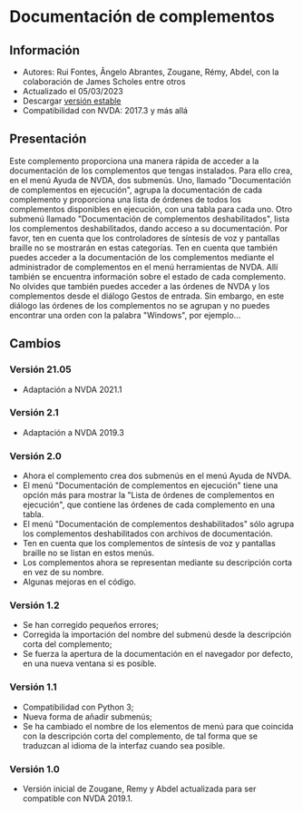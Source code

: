# Documentación de complementos #

## Información ##
* Autores: Rui Fontes, Ângelo Abrantes, Zougane, Rémy, Abdel, con la colaboración de James Scholes entre otros
* Actualizado el 05/03/2023
* Descargar [versión estable][1]
* Compatibilidad con NVDA: 2017.3 y más allá

## Presentación ##
Este complemento proporciona una manera rápida de acceder a la documentación de los complementos que tengas instalados.
Para ello crea, en el menú Ayuda de NVDA, dos submenús.
Uno, llamado "Documentación de complementos en ejecución", agrupa la documentación de cada complemento y proporciona una lista de órdenes de todos los complementos disponibles en ejecución, con una tabla para cada uno.
Otro submenú llamado "Documentación de complementos deshabilitados", lista los complementos deshabilitados, dando acceso a su documentación.
Por favor, ten en cuenta que los controladores de síntesis de voz y pantallas braille no se mostrarán en estas categorías.
Ten en cuenta que también puedes acceder a la documentación de los complementos mediante el administrador de complementos en el menú herramientas de NVDA. Allí también se encuentra información sobre el estado de cada complemento.
No olvides que también puedes acceder a las órdenes de NVDA y los complementos desde el diálogo Gestos de entrada. Sin embargo, en este diálogo las órdenes de los complementos no se agrupan y no puedes encontrar una orden con la palabra "Windows", por ejemplo...

## Cambios ##

### Versión 21.05 ###
* Adaptación a NVDA 2021.1

### Versión 2.1 ###
* Adaptación a NVDA 2019.3

### Versión 2.0 ###
* Ahora el complemento crea dos submenús en el menú Ayuda de NVDA.
* El menú "Documentación de complementos en ejecución" tiene una opción más para mostrar la "Lista de órdenes de complementos en ejecución", que contiene las órdenes de cada complemento en una tabla.
* El menú "Documentación de complementos deshabilitados" sólo agrupa los complementos deshabilitados con archivos de documentación.
* Ten en cuenta que los complementos de síntesis de voz y pantallas braille no se listan en estos menús.
* Los complementos ahora se representan mediante su descripción corta en vez de su nombre.
* Algunas mejoras en el código.

### Versión 1.2 ###
* Se han corregido pequeños errores;
* Corregida la importación del nombre del submenú desde la descripción corta del complemento;
* Se fuerza la apertura de la documentación en el navegador por defecto, en una nueva ventana si es posible.

### Versión 1.1 ###
* Compatibilidad con Python 3;
* Nueva forma de añadir submenús;
* Se ha cambiado el nombre de los elementos de menú para que coincida con la descripción corta del complemento, de tal forma que se traduzcan al idioma de la interfaz cuando sea posible.

### Versión 1.0 ###
* Versión inicial de Zougane, Remy y Abdel actualizada para ser compatible con NVDA 2019.1.

[1]: https://addons.nvda-project.org/files/get.php?file=addonshelp
